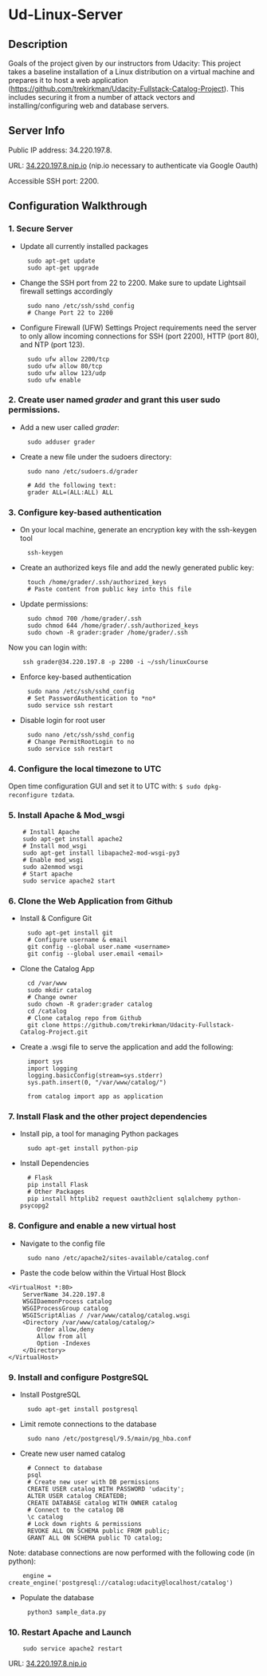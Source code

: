 # Ud-Linux-Server

## Description

Goals of the project given by our instructors from Udacity:
This project takes a baseline installation of a Linux distribution on a virtual machine and prepares it to host a web application (https://github.com/trekirkman/Udacity-Fullstack-Catalog-Project). This includes securing it from a number of attack vectors and installing/configuring web and database servers.

## Server Info

Public IP address: 34.220.197.8.

URL: [34.220.197.8.nip.io](34.220.197.8.nip.io) (nip.io necessary to authenticate via Google Oauth)

Accessible SSH port: 2200.

## Configuration Walkthrough

### 1. Secure Server
- Update all currently installed packages

        sudo apt-get update
        sudo apt-get upgrade
 
- Change the SSH port from 22 to 2200. Make sure to update Lightsail firewall settings accordingly

        sudo nano /etc/ssh/sshd_config
        # Change Port 22 to 2200

- Configure Firewall (UFW) Settings
Project requirements need the server to only allow incoming connections for SSH (port 2200), HTTP (port 80), and NTP (port 123).

        sudo ufw allow 2200/tcp
        sudo ufw allow 80/tcp
        sudo ufw allow 123/udp
        sudo ufw enable

### 2. Create user named *grader* and grant this user sudo permissions.

- Add a new user called *grader*:

        sudo adduser grader

- Create a new file under the sudoers directory: 

        sudo nano /etc/sudoers.d/grader
        
        # Add the following text:
        grader ALL=(ALL:ALL) ALL

### 3. Configure key-based authentication
- On your local machine, generate an encryption key with the ssh-keygen tool

        ssh-keygen
        
- Create an authorized keys file and add the newly generated public key:

        touch /home/grader/.ssh/authorized_keys
        # Paste content from public key into this file

- Update permissions:
        
        sudo chmod 700 /home/grader/.ssh
        sudo chmod 644 /home/grader/.ssh/authorized_keys
        sudo chown -R grader:grader /home/grader/.ssh
 
 Now you  can login with: 
 
        ssh grader@34.220.197.8 -p 2200 -i ~/ssh/linuxCourse

- Enforce key-based authentication

        sudo nano /etc/ssh/sshd_config
        # Set PasswordAuthentication to *no*
        sudo service ssh restart

- Disable login for root user

        sudo nano /etc/ssh/sshd_config
        # Change PermitRootLogin to no
        sudo service ssh restart

### 4. Configure the local timezone to UTC

Open time configuration GUI and set it to UTC with: `$ sudo dpkg-reconfigure tzdata`.

### 5. Install Apache & Mod_wsgi

        # Install Apache
        sudo apt-get install apache2
        # Install mod_wsgi
        sudo apt-get install libapache2-mod-wsgi-py3
        # Enable mod_wsgi
        sudo a2enmod wsgi
        # Start apache
        sudo service apache2 start


### 6. Clone the Web Application from Github
- Install & Configure Git

        sudo apt-get install git
        # Configure username & email
        git config --global user.name <username>
        git config --global user.email <email>

- Clone the Catalog App

        cd /var/www
        sudo mkdir catalog
        # Change owner
        sudo chown -R grader:grader catalog
        cd /catalog
        # Clone catalog repo from Github
        git clone https://github.com/trekirkman/Udacity-Fullstack-Catalog-Project.git

- Create a .wsgi file to serve the application and add the following:

        import sys
        import logging
        logging.basicConfig(stream=sys.stderr)
        sys.path.insert(0, "/var/www/catalog/")
        
        from catalog import app as application

### 7. Install Flask and the other project dependencies
- Install pip, a tool for managing Python packages
        
        sudo apt-get install python-pip
        
- Install Dependencies
        
        # Flask
        pip install Flask
        # Other Packages
        pip install httplib2 request oauth2client sqlalchemy python-psycopg2

### 8. Configure and enable a new virtual host

- Navigate to the config file
        
        sudo nano /etc/apache2/sites-available/catalog.conf

- Paste the code below within the Virtual Host Block
```
<VirtualHost *:80>
    ServerName 34.220.197.8
    WSGIDaemonProcess catalog
    WSGIProcessGroup catalog
    WSGIScriptAlias / /var/www/catalog/catalog.wsgi
    <Directory /var/www/catalog/catalog/>
        Order allow,deny
        Allow from all
        Option -Indexes
    </Directory>
</VirtualHost>
```

### 9. Install and configure PostgreSQL

- Install PostgreSQL

        sudo apt-get install postgresql
        
- Limit remote connections to the database

        sudo nano /etc/postgresql/9.5/main/pg_hba.conf
        
- Create new user named catalog

        # Connect to database
        psql
        # Create new user with DB permissions
        CREATE USER catalog WITH PASSWORD 'udacity';
        ALTER USER catalog CREATEDB;
        CREATE DATABASE catalog WITH OWNER catalog
        # Connect to the catalog DB
        \c catalog
        # Lock down rights & permissions
        REVOKE ALL ON SCHEMA public FROM public;
        GRANT ALL ON SCHEMA public TO catalog;
        
 Note: database connections are now performed with the following code (in python):
 
        engine = create_engine('postgresql://catalog:udacity@localhost/catalog')
 
- Populate the database

        python3 sample_data.py


### 10. Restart Apache and Launch

        sudo service apache2 restart
 
 URL: [34.220.197.8.nip.io](34.220.197.8.nip.io)
